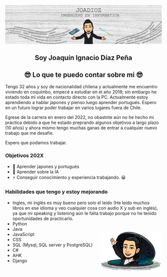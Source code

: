 ![BANNER](./paraGit.png)




<h2 align="center"> Soy Joaquín Ignacio Díaz Peña  </h2>

<h2 align="center"> 😎 Lo que te puedo contar sobre mi 😎 </h2>

Tengo 32 años y soy de nacionalidad chilena y actualmente me encuentro viviendo en coquimbo, empecé a estudiar en el año 2018; sin embargo he estado toda mi vida en contacto directo con la PC. 
Actualmente estoy aprendiendo a hablar japones y pienso luego aprender portugués. 
Espero en un futuro lograr poder trabajar en varios lugares fuera de Chile.

Egrese de la carrera en enero del 2022, no obastnte aún no he hecho mi práctica debido a que he estado preprando algunos objetivos a largo plazo (10 años) y ahora mismo tengo muchas ganas de entrar a cualquier nuevo trabajo que me desafíe. 

Espero que podamos trabajar.


### Objetivos 202X

+ 🥅 Aprender japones y portugués
+ 🥅 Aprender sobre la IA 
+ ⚡ Conseguir conocimiento y experiencia trabajando. 😀


### Habilidades que tengo y estoy mejorando

- Ingles, mi inglés es muy bueno pero solo el leído (He leído muchos libros en ese idioma y veo cualquier cosa con audio X y sub en inglés), ya que mi speaking y listening aún le falta trabajo porque no he tenido oportunidades de practicarlo.
- Python
- Java
- JavaScript
      <img align="right" src="./adiosGit.png" alt="Programmation" width="200" />
- CSS
-	SQL (Mysql, SQL server y PostgreSQL)
-	C#
-	AHK
-	Django

